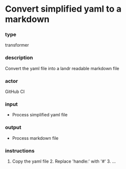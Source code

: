# Convert simplified yaml to a markdown

### type


transformer

### description


Convert the yaml file into a landr readable markdown file

### actor


GitHub CI

### input


 - Process simplified yaml file

### output


 - Process markdown file

### instructions


1. Copy the yaml file 2. Replace 'handle:' with '#' 3. ...
